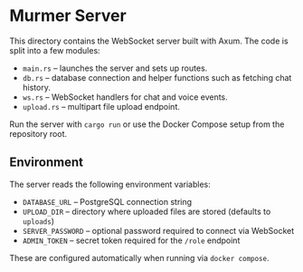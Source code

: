 # Murmer Server

This directory contains the WebSocket server built with Axum. The code is split into a few modules:

- `main.rs` – launches the server and sets up routes.
- `db.rs` – database connection and helper functions such as fetching chat history.
- `ws.rs` – WebSocket handlers for chat and voice events.
- `upload.rs` – multipart file upload endpoint.

Run the server with `cargo run` or use the Docker Compose setup from the repository root.

## Environment
The server reads the following environment variables:

- `DATABASE_URL` – PostgreSQL connection string
- `UPLOAD_DIR` – directory where uploaded files are stored (defaults to `uploads`)
- `SERVER_PASSWORD` – optional password required to connect via WebSocket
- `ADMIN_TOKEN` – secret token required for the `/role` endpoint

These are configured automatically when running via `docker compose`.
